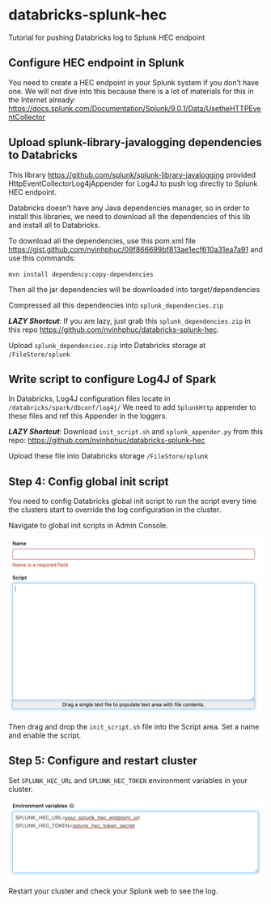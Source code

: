 # databricks-splunk-hec

Tutorial for pushing Databricks log to Splunk HEC endpoint

## Configure HEC endpoint in Splunk

You need to create a HEC endpoint in your Splunk system if you don’t have one. We will not dive into this because there is a lot of materials for this in the Internet already: <https://docs.splunk.com/Documentation/Splunk/9.0.1/Data/UsetheHTTPEventCollector>

## Upload splunk-library-javalogging dependencies to Databricks

This library <https://github.com/splunk/splunk-library-javalogging> provided HttpEventCollectorLog4jAppender for Log4J to push log directly to Splunk HEC endpoint.

Databricks doesn’t have any Java dependencies manager, so in order to install this libraries, we need to download all the dependencies of this lib and install all to Databricks.

To download all the dependencies, use this pom.xml file <https://gist.github.com/nvinhphuc/09f866699bf813ae1ecf610a31ea7a91> and use this commands:

`mvn install dependency:copy-dependencies`

Then all the jar dependencies will be downloaded into target/dependencies

Compressed all this dependencies into `splunk_dependencies.zip`

***LAZY Shortcut***: If you are lazy, just grab this `splunk_dependencies.zip` in this repo <https://github.com/nvinhphuc/databricks-splunk-hec>.

Upload `splunk_dependencies.zip` into Databricks storage at `/FileStore/splunk`

## Write script to configure Log4J of Spark

In Databricks, Log4J configuration files locate in `/databricks/spark/dbconf/log4j/`
We need to add `SplunkHttp` appender to these files and ref this Appender in the loggers.

***LAZY Shortcut***: Download `init_script.sh` and `splunk_appender.py` from this repo: <https://github.com/nvinhphuc/databricks-splunk-hec>

Upload these file into Databricks storage `/FileStore/splunk`

## Step 4: Config global init script

You need to config Databricks global init script to run the script every time the clusters start to override the log configuration in the cluster.

Navigate to global init scripts in Admin Console.

<img src="databricks.png" alt="drawing" width="500"/>

Then drag and drop the `init_script.sh` file into the Script area. Set a name and enable the script.

## Step 5: Configure and restart cluster

Set `SPLUNK_HEC_URL` and `SPLUNK_HEC_TOKEN` environment variables in your cluster.

<img src="splunk.png" alt="drawing" width="500"/>

Restart your cluster and check your Splunk web to see the log.

